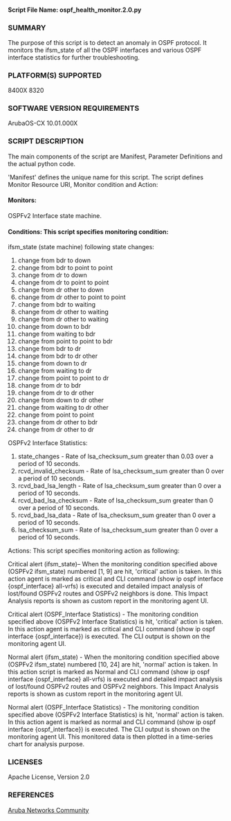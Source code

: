 #### Script File Name: ospf\_health\_monitor.2.0.py

### SUMMARY
The purpose of this script is to detect an anomaly in OSPF protocol. It monitors the ifsm_state of all the OSPF interfaces and
various OSPF interface statistics for further troubleshooting.   

### PLATFORM(S) SUPPORTED
8400X
8320

### SOFTWARE VERSION REQUIREMENTS
ArubaOS-CX 10.01.000X

### SCRIPT DESCRIPTION
The main components of the script are Manifest, Parameter Definitions and the actual python code.  

'Manifest' defines the unique name for this script.
The script defines Monitor Resource URI, Monitor condition and Action:

#### Monitors:   

OSPFv2 Interface state machine.

#### Conditions: This script specifies monitoring condition:  

ifsm_state (state machine) following state changes:
1. change from bdr to down
2. change from bdr to point to point
3. change from dr to down
4. change from dr to point to point
5. change from dr other to down
6. change from dr other to point to point
7. change from bdr to waiting
8. change from dr other to waiting
9. change from dr other to waiting
10. change from down to bdr
11. change from waiting to bdr
12. change from point to point to bdr
13. change from bdr to dr  
14. change from bdr to dr other
15. change from down to dr
16. change from waiting to dr
17. change from point to point to dr
18. change from dr to bdr
19. change from dr to dr other
20. change from down to dr other
21. change from waiting to dr other
22. change from point to point
23. change from dr other to bdr
24. change from dr other to dr

OSPFv2 Interface Statistics:
1. state_changes - Rate of lsa_checksum_sum greater than 0.03 over a period of 10 seconds.
2. rcvd_invalid_checksum - Rate of lsa_checksum_sum greater than 0 over a period of 10 seconds.
3. rcvd_bad_lsa_length - Rate of lsa_checksum_sum greater than 0 over a period of 10 seconds.
4. rcvd_bad_lsa_checksum - Rate of lsa_checksum_sum greater than 0 over a period of 10 seconds.
5. rcvd_bad_lsa_data - Rate of lsa_checksum_sum greater than 0 over a period of 10 seconds.
6. lsa_checksum_sum - Rate of lsa_checksum_sum greater than 0 over a period of 10 seconds.


Actions: This script specifies  monitoring action as following:  

Critical alert (ifsm_state)– When the monitoring condition  specified above (OSPFv2 ifsm_state) numbered [1, 9]  are hit, 'critical' action is taken. In this action agent is marked as critical and CLI command (show ip ospf interface {ospf_interface} all-vrfs) is executed and detailed impact analysis of lost/found OSPFv2 routes and OSPFv2 neighbors is done. This Impact Analysis reports is shown as custom report in the monitoring agent UI.

Critical alert (OSPF_Interface Statistics) - The monitoring condition specified above (OSPFv2 Interface Statistics) is hit, 'critical' action is taken. In this action agent is marked as critical and CLI command (show ip ospf interface {ospf_interface}) is executed. The CLI output is shown on the monitoring agent UI.

Normal alert (ifsm_state) -  When the monitoring condition  specified above (OSPFv2 ifsm_state) numbered [10, 24] are hit, 'normal' action is taken. In this action script is marked as Normal and CLI command (show ip ospf interface {ospf_interface} all-vrfs) is executed and detailed impact analysis of lost/found OSPFv2 routes and OSPFv2 neighbors. This Impact Analysis reports is shown as custom report in the monitoring agent UI.

Normal alert (OSPF_Interface Statistics) - The monitoring condition specified above (OSPFv2 Interface Statistics) is hit, 'normal' action is taken. In this action agent is marked as normal and CLI command (show ip ospf interface {ospf_interface}) is executed. The CLI output is shown on the monitoring agent UI.
This monitored data is then plotted in a time-series chart for analysis purpose.


### LICENSES
Apache License, Version 2.0

### REFERENCES
[Aruba Networks Community](http://community.arubanetworks.com/t5/Network-Analytic-Engine/ct-p/NetworkAnalyticEngine)
